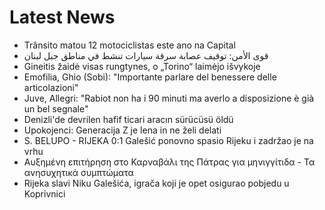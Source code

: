 # Latest News
-  Trânsito matou 12 motociclistas este ano na Capital
-  قوى الأمن: توقيف عصابة سرقة سيارات تنشط في مناطق جبل لبنان
-  Gineitis žaidė visas rungtynes, o „Torino“ laimėjo išvykoje
-  Emofilia, Ghio (Sobi): "Importante parlare del benessere delle articolazioni"
-  Juve, Allegri: "Rabiot non ha i 90 minuti ma averlo a disposizione è già un bel segnale"
-  Denizli'de devrilen hafif ticari aracın sürücüsü öldü
-  Upokojenci: Generacija Z je lena in ne želi delati
-  S. BELUPO - RIJEKA 0:1 Galešić ponovno spasio Rijeku i zadržao je na vrhu
-  Αυξημένη επιτήρηση στο Καρναβάλι της Πάτρας για μηνιγγίτιδα - Τα ανησυχητικά συμπτώματα
-  Rijeka slavi Niku Galešića, igrača koji je opet osigurao pobjedu u Koprivnici

